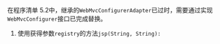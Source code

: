 在程序清单 5.2中，继承的`WebMvcConfigurerAdapter`已过时，需要通过实现`WebMvcConfigurer`接口已完成替换。
1. 使用获得参数`registry`的方法`jsp(String, String):`